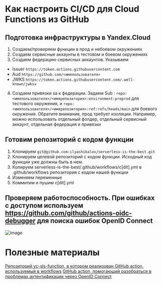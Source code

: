 # Как настроить CI/CD для Cloud Functions из GitHub
## Подготовка инфраструктуры в Yandex.Cloud
1. Создаем/проверяем функции в прод и небоевом окружениях
2. Создаем сервисные аккаунты в тестовом и боевом окружениях
3. Создаем федерацию сервисных аккаунтов. Указываем
- Issuer ```https://token.actions.githubusercontent.com```
- Aud ```https://github.com/<имяпользователя>```
- JWKS ```https://token.actions.githubusercontent.com/.well-known/jwksv```
4. Создаем привязки sa к федерации. Задаем Sub : ```repo:<имяпользователя>/<имярепозитория>:environment:preprod``` для тестового окружения, и ```repo:<имяпользователя>/<имярепозитория>:ref:refs/heads/main``` для боевого окружения. Обратите внимание, прод требует изоляции. Например, можно использовать отдельный фолдер, отдельный сервисный аккаунт, отдельная федерация и привязки 
## Готовим репозиторий с кодом функции 
1. Клонируем ```git@github.com:ilyashikalov/serverless-is-the-best.git```
2. Клонируем целевой репозиторий с кодом функции. Исходный код функции уже должны быть в нем.
3. Копируем serverless-is-the-best/.github/workflows/c[dit].yml в .github/workflows репозитория с кодом нашей функции
4. Изменяем переменные
5. Коммитим и пушим c[dit].yml
## Проверяем работоспособность. При ошибках с доступом используем https://github.com/github/actions-oidc-debugger для поиска ошибок OpenID Connect

![image](https://github.com/user-attachments/assets/6c7e5798-e422-42c2-a168-db3d1fc0d3ac)
# Полезные материалы
[Репозиторий yc-sls-function, в котором реализован GitHub action, используемый в workflows](https://github.com/yc-actions/yc-sls-function/blob/main/action.yml)
[GitHub action, помогающий разобраться в проблемах аутентификации через OpenID Connect](https://github.com/github/actions-oidc-debugger)
